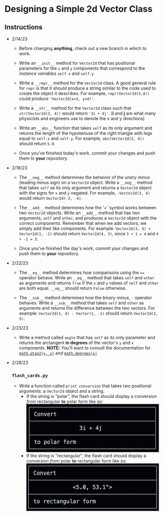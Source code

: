# Designing a Simple 2d Vector Class

## Instructions

- 2/14/23
    - Before changing **anything**, check out a new branch in which to work.

    - Write an `__init__` method for `Vector2d` that has positional parameters for the `x` and `y` components that correspond to the *instance variables* `self.x` and `self.y`

    - Write a `__repr__` method for the `Vector2d` class. A good general rule for `repr` is that it should produce a string similar to the code used to create the object it describes. For example, `repr(Vector2d(3,4))` could produce `'Vector2d(x=3, y=4)'`.

    - Write a `__str__` method for the `Vector2d` class such that `str(Vector2d(3, 4))` would return `'3i + 4j'`. (**i** and **j** are what many physicists and engineers use to denote the x and y directions)

    - Write an `__abs__` function that takes `self` as its only argument and returns the length of the hypotenuse of the right triangle with legs equal to `self.x` and `self.y`. For example, `abs(Vector2d(3, 4))` should return `5.0`.

    - Once you've finished today's work, commit your changes and push them to **your** repository.

- 2/16/23

    - The `__neg__` method determines the behavior of the *unary minus* (leading minus sign) on a `Vector2d` object. Write a `__neg__` method that takes `self` as its only argument and returns a `Vector2d` object with the signs for `x` and `y` negated. For example, `-Vector2d(3, 4)` would return `Vector2d(-3, -4)`.

    - The `__add__` method determines how the '+' symbol works between two `Vector2d` objects. Write an `__add__` method that has two arguments, `self` and `other`, and produces a `Vector2d` object with the correct components. Remember that when we add vectors, we simply add their like components. For example: `Vector2d(3, 4) + Vector2d(1, -1)` should return `Vector2d(4, 3)`, since `3 + 1 = 4` and `4 + -1 = 3`.

    - Once you've finished the day's work, commit your changes and push them to **your** repository.

- 2/22/23

    - The `__eq__` method determines how comparisons using the `==` operator behave. Write an `__eq__` method that takes `self` and `other` as arguments and returns `True` if the `x` and `y` values of `self` and `other` are both equal. `__eq__` should return `False` otherwise.

    - The `__sub__` method determines how the *binary minus*, `-` operator behaves. Write a `__sub__` method that takes `self` and `other` as arguments and returns the difference between the two vectors. For example: `Vector2d(3, 4) - Vector(1, -1)` should return `Vector2d(2, 5)`.

- 2/23/23

    - Write a method called `angle` that has `self` as its only parameter and returns the arctangent **in degrees** of the vector's `y` and `x` components. **NOTE:** You'll want to consult the documentation for [`math.atan2(y, x)`](https://docs.python.org/3/library/math.html#math.atan2) and [`math.degrees(x)`](https://docs.python.org/3/library/math.html#math.degrees)

- 2/28/23

    ### `flash_cards.py`
    - Write a function called `print_conversion` that takes two positional arguments: a `Vector2d` object and a string.
        - If the string is "polar", the flash card should display a conversion *from* rectangular **to** polar form like so:
        ![Flash card for vector conversion from rectangular to polar form](img/to_polar.png)
        - If the string is "rectangular", the flash card should display a conversion *from* polar **to** rectangular form like so:
        ![Flash card for vector conversion from rectangular to polar form](img/to_rectangular.png)